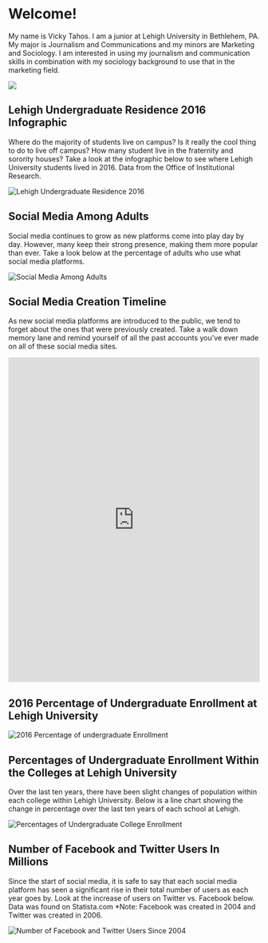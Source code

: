 # Welcome!

My name is Vicky Tahos. I am a junior at Lehigh University in Bethlehem, PA. My major is Journalism and Communications and my minors are Marketing and Sociology. I am interested in using my journalism and communication skills in combination with my sociology background to use that in the marketing field. 

![](https://github.com/VickyTahos/VickyTahos.github.io/blob/master/DSC_0352.jpg?raw=true)


## Lehigh Undergraduate Residence 2016 Infographic 

Where do the majority of students live on campus? Is it really the cool thing to do to live off campus? How many student live in the fraternity and sorority houses? Take a look at the infographic below to see where Lehigh University students lived in 2016. Data from the Office of Institutional Research.

![Lehigh Undergraduate Residence 2016](https://github.com/VickyTahos/VickyTahos.github.io/blob/master/Lehigh%20Undergrad%20Residence.png?raw=true)


## Social Media Among Adults

Social media continues to grow as new platforms come into play day by day. However, many keep their strong presence, making them more popular than ever. Take a look below at the percentage of adults who use what social media platforms.

![Social Media Among Adults](https://github.com/VickyTahos/VickyTahos.github.io/blob/master/Popular%20Social%20Media%20Platform.png?raw=true)


## Social Media Creation Timeline
As new social media platforms are introduced to the public, we tend to forget about the ones that were previously created. Take a walk down memory lane and remind yourself of all the past accounts you've ever made on all of these social media sites.

<iframe src='https://cdn.knightlab.com/libs/timeline3/latest/embed/index.html?source=1QKIMNjojfy2aBt8nVYx8NEillxwi4QY127DxLa_w2KE&font=Default&lang=en&initial_zoom=2&height=650' width='100%' height='650' webkitallowfullscreen mozallowfullscreen allowfullscreen frameborder='0'></iframe>


## 2016 Percentage of Undergraduate Enrollment at Lehigh University
![2016 Percentage of undergraduate Enrollment](https://github.com/VickyTahos/VickyTahos.github.io/blob/master/2016PercentofUndergraduateEnrollment.png?raw=true)


## Percentages of Undergraduate Enrollment Within the Colleges at Lehigh University 
Over the last ten years, there have been slight changes of population within each college within Lehigh University. Below is a line chart showing the change in percentage over the last ten years of each school at Lehigh.

![Percentages of Undergraduate College Enrollment](https://github.com/VickyTahos/VickyTahos.github.io/blob/master/PercentagesofUndergraduateEnrollmentinEachCollege.png?raw=true)


## Number of Facebook and Twitter Users In Millions
Since the start of social media, it is safe to say that each social media platform has seen a significant rise in their total number of users as each year goes by. Look at the increase of users on Twitter vs. Facebook below. Data was found on Statista.com *Note: Facebook was created in 2004 and Twitter was created in 2006. 

![Number of Facebook and Twitter Users Since 2004](https://github.com/VickyTahos/VickyTahos.github.io/blob/master/NumberofUsersforFacebookandTwitterInMillions.png?raw=true)
